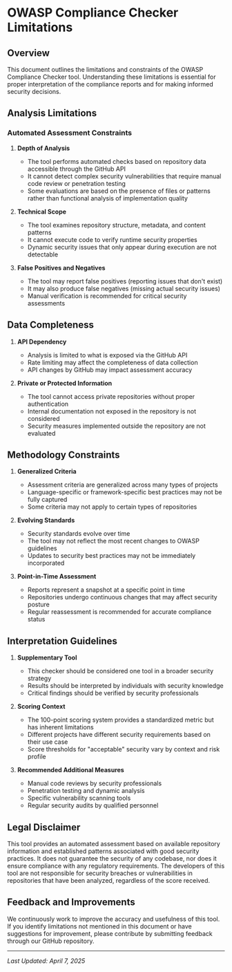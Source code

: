 # OWASP Compliance Checker Limitations

## Overview

This document outlines the limitations and constraints of the OWASP Compliance Checker tool. Understanding these limitations is essential for proper interpretation of the compliance reports and for making informed security decisions.

## Analysis Limitations

### Automated Assessment Constraints

1. **Depth of Analysis**
   - The tool performs automated checks based on repository data accessible through the GitHub API
   - It cannot detect complex security vulnerabilities that require manual code review or penetration testing
   - Some evaluations are based on the presence of files or patterns rather than functional analysis of implementation quality

2. **Technical Scope**
   - The tool examines repository structure, metadata, and content patterns
   - It cannot execute code to verify runtime security properties
   - Dynamic security issues that only appear during execution are not detectable

3. **False Positives and Negatives**
   - The tool may report false positives (reporting issues that don't exist)
   - It may also produce false negatives (missing actual security issues)
   - Manual verification is recommended for critical security assessments

## Data Completeness

1. **API Dependency**
   - Analysis is limited to what is exposed via the GitHub API
   - Rate limiting may affect the completeness of data collection
   - API changes by GitHub may impact assessment accuracy

2. **Private or Protected Information**
   - The tool cannot access private repositories without proper authentication
   - Internal documentation not exposed in the repository is not considered
   - Security measures implemented outside the repository are not evaluated

## Methodology Constraints

1. **Generalized Criteria**
   - Assessment criteria are generalized across many types of projects
   - Language-specific or framework-specific best practices may not be fully captured
   - Some criteria may not apply to certain types of repositories

2. **Evolving Standards**
   - Security standards evolve over time
   - The tool may not reflect the most recent changes to OWASP guidelines
   - Updates to security best practices may not be immediately incorporated

3. **Point-in-Time Assessment**
   - Reports represent a snapshot at a specific point in time
   - Repositories undergo continuous changes that may affect security posture
   - Regular reassessment is recommended for accurate compliance status

## Interpretation Guidelines

1. **Supplementary Tool**
   - This checker should be considered one tool in a broader security strategy
   - Results should be interpreted by individuals with security knowledge
   - Critical findings should be verified by security professionals

2. **Scoring Context**
   - The 100-point scoring system provides a standardized metric but has inherent limitations
   - Different projects have different security requirements based on their use case
   - Score thresholds for "acceptable" security vary by context and risk profile

3. **Recommended Additional Measures**
   - Manual code reviews by security professionals
   - Penetration testing and dynamic analysis
   - Specific vulnerability scanning tools
   - Regular security audits by qualified personnel

## Legal Disclaimer

This tool provides an automated assessment based on available repository information and established patterns associated with good security practices. It does not guarantee the security of any codebase, nor does it ensure compliance with any regulatory requirements. The developers of this tool are not responsible for security breaches or vulnerabilities in repositories that have been analyzed, regardless of the score received.

## Feedback and Improvements

We continuously work to improve the accuracy and usefulness of this tool. If you identify limitations not mentioned in this document or have suggestions for improvement, please contribute by submitting feedback through our GitHub repository.

---

*Last Updated: April 7, 2025*